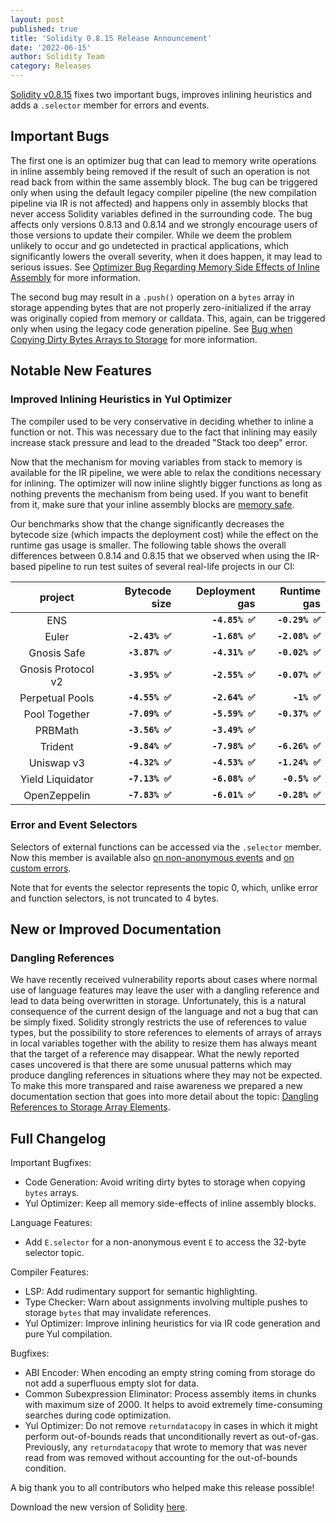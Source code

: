 ```yaml
---
layout: post
published: true
title: 'Solidity 0.8.15 Release Announcement'
date: '2022-06-15'
author: Solidity Team
category: Releases
---
```


[Solidity v0.8.15](https://github.com/ethereum/solidity/releases/tag/v0.8.15)
fixes two important bugs, improves inlining heuristics and adds a ``.selector`` member for errors and events.

## Important Bugs

The first one is an optimizer bug that can lead to memory write operations in inline assembly being removed if
the result of such an operation is not read back from within the same assembly block.
The bug can be triggered only when using the default legacy compiler pipeline (the new compilation pipeline via
IR is not affected) and happens only in assembly blocks that never access Solidity variables defined in the
surrounding code.
The bug affects only versions 0.8.13 and 0.8.14 and we strongly encourage users of those versions to update their compiler.
While we deem the problem unlikely to occur and go undetected in practical applications, which significantly lowers the overall
severity, when it does happen, it may lead to serious issues.
See [Optimizer Bug Regarding Memory Side Effects of Inline Assembly](/2022/06/15/inline-assembly-memory-side-effects-bug/)
for more information.

The second bug may result in a ``.push()`` operation on a ``bytes`` array in storage appending
bytes that are not properly zero-initialized if the array was originally copied from memory or calldata.
This, again, can be triggered only when using the legacy code generation pipeline.
See [Bug when Copying Dirty Bytes Arrays to Storage](/2022/06/15/dirty-bytes-array-to-storage-bug/)
for more information.

## Notable New Features

### Improved Inlining Heuristics in Yul Optimizer

The compiler used to be very conservative in deciding whether to inline a function or not.
This was necessary due to the fact that inlining may easily increase stack pressure and lead to the dreaded "Stack too deep" error.

Now that the mechanism for moving variables from stack to memory is available for the IR pipeline, we were able to relax
the conditions necessary for inlining.
The optimizer will now inline slightly bigger functions as long as nothing prevents the mechanism from being used.
If you want to benefit from it, make sure that your inline assembly blocks are
[memory safe](https://docs.soliditylang.org/en/latest/assembly.html#memory-safety).

Our benchmarks show that the change significantly decreases the bytecode size (which impacts the deployment cost) while the effect
on the runtime gas usage is smaller.
The following table shows the overall differences between 0.8.14 and 0.8.15 that we observed when using the IR-based pipeline to run
test suites of several real-life projects in our CI:

|               project |  Bytecode size | Deployment gas |    Runtime gas |
|:---------------------:|---------------:|---------------:|---------------:|
|                   ENS |                | **`-4.85% ✅`** | **`-0.29% ✅`** |
|                 Euler | **`-2.43% ✅`** | **`-1.68% ✅`** | **`-2.08% ✅`** |
|           Gnosis Safe | **`-3.87% ✅`** | **`-4.31% ✅`** | **`-0.02% ✅`** |
|    Gnosis Protocol v2 | **`-3.95% ✅`** | **`-2.55% ✅`** | **`-0.07% ✅`** |
|       Perpetual Pools | **`-4.55% ✅`** | **`-2.64% ✅`** |    **`-1% ✅`** |
|         Pool Together | **`-7.09% ✅`** | **`-5.59% ✅`** | **`-0.37% ✅`** |
|               PRBMath | **`-3.56% ✅`** | **`-3.49% ✅`** |                |
|               Trident | **`-9.84% ✅`** | **`-7.98% ✅`** | **`-6.26% ✅`** |
|            Uniswap v3 | **`-4.32% ✅`** | **`-4.53% ✅`** | **`-1.24% ✅`** |
|      Yield Liquidator | **`-7.13% ✅`** | **`-6.08% ✅`** |  **`-0.5% ✅`** |
|          OpenZeppelin | **`-7.83% ✅`** | **`-6.01% ✅`** | **`-0.28% ✅`** |

### Error and Event Selectors

Selectors of external functions can be accessed via the ``.selector`` member.
Now this member is available also [on non-anonymous events](https://docs.soliditylang.org/en/latest/contracts.html#members-of-events) and
[on custom errors](https://docs.soliditylang.org/en/latest/contracts.html#members-of-errors).

Note that for events the selector represents the topic 0, which, unlike error and function selectors, is not truncated to 4 bytes.

## New or Improved Documentation

### Dangling References

We have recently received vulnerability reports about cases where normal use of language features may leave the user with
a dangling reference and lead to data being overwritten in storage.
Unfortunately, this is a natural consequence of the current design of the language and not a bug that can be simply fixed.
Solidity strongly restricts the use of references to value types, but the possibility to store references to elements of
arrays of arrays in local variables together with the ability to resize them has always meant that the target of a reference may disappear.
What the newly reported cases uncovered is that there are some unusual patterns which may produce dangling references
in situations where they may not be expected.
To make this more transpared and raise awareness we prepared a new documentation section that goes into more detail about the topic:
[Dangling References to Storage Array Elements](https://docs.soliditylang.org/en/latest/types.html#dangling-references-to-storage-array-elements).

## Full Changelog

Important Bugfixes:
 * Code Generation: Avoid writing dirty bytes to storage when copying ``bytes`` arrays.
 * Yul Optimizer: Keep all memory side-effects of inline assembly blocks.


Language Features:
 * Add `E.selector` for a non-anonymous event `E` to access the 32-byte selector topic.


Compiler Features:
 * LSP: Add rudimentary support for semantic highlighting.
 * Type Checker: Warn about assignments involving multiple pushes to storage ``bytes`` that may invalidate references.
 * Yul Optimizer: Improve inlining heuristics for via IR code generation and pure Yul compilation.


Bugfixes:
 * ABI Encoder: When encoding an empty string coming from storage do not add a superfluous empty slot for data.
 * Common Subexpression Eliminator: Process assembly items in chunks with maximum size of 2000. It helps to avoid extremely time-consuming searches during code optimization.
 * Yul Optimizer: Do not remove ``returndatacopy`` in cases in which it might perform out-of-bounds reads that unconditionally revert as out-of-gas. Previously, any ``returndatacopy`` that wrote to memory that was never read from was removed without accounting for the out-of-bounds condition.


A big thank you to all contributors who helped make this release possible!

Download the new version of Solidity [here](https://github.com/ethereum/solidity/releases/tag/v0.8.15).
